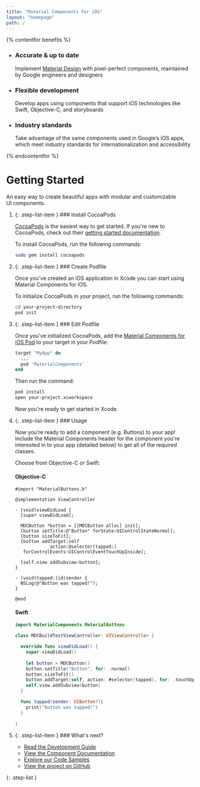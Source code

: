 ```yaml
---
title: "Material Components for iOS"
layout: "homepage"
path: /
---
```


{% contentfor benefits %}
<ul class="benefits-list">
  <li class="benefits-list-item">
    <h3>Accurate &amp; up to date</h3>
    <p>Implement <a href="https://material.io/guidelines">Material Design</a> with pixel-perfect components, maintained by Google engineers and designers</p>
  </li>
  <li class="benefits-list-item">
    <h3>Flexible development</h3>
    <p>Develop apps using components that support iOS technologies like Swift, Objective-C, and storyboards</p>
  </li>
  <li class="benefits-list-item">
    <h3>Industry standards</h3>
    <p>Take advantage of the same components used in Google’s iOS apps, which meet industry standards for internationalization and accessibility</p>
  </li>
</ul>
{% endcontentfor %}

# Getting Started

An easy way to create beautiful apps with modular and customizable UI&nbsp;components.

1.  {: .step-list-item } ### Install CocoaPods

    [CocoaPods](https://cocoapods.org/) is the easiest way to get started.
    If you're new to CocoaPods, check out their
    [getting started documentation](https://guides.cocoapods.org/using/getting-started.html).

    To install CocoaPods, run the following commands:

    ``` bash
    sudo gem install cocoapods
    ```
    <!--{: .code-renderer.code-renderer--install }-->

2.  {: .step-list-item } ### Create Podfile

    Once you've created an iOS application in Xcode you can start using
    Material Components for iOS.

    To initialize CocoaPods in your project, run the following commands:

    ``` bash
    cd your-project-directory
    pod init
    ```

3.  {: .step-list-item } ### Edit Podfile

    Once you've initialized CocoaPods, add the
    [Material Components for iOS Pod](https://cocoapods.org/pods/MaterialComponents)
    to your target in your Podfile:


    ``` ruby
    target "MyApp" do
      ...
      pod 'MaterialComponents'
    end
    ```
    <!--{: .code-renderer.code-renderer--install }-->

    Then run the command:

    ``` bash
    pod install
    open your-project.xcworkspace
    ```

    Now you're ready to get started in Xcode.

4.  {: .step-list-item } ### Usage

    Now you’re ready to add a component (e.g. Buttons) to your app!
    Include the Material Components header for the component you're interested
    in to your app (detailed below) to get all of the required classes.

    Choose from Objective-C or Swift:

    <!--<div class="material-code-render" markdown="1">-->
    #### Objective-C

    ``` objc
    #import "MaterialButtons.h"

    @implementation ViewController

    - (void)viewDidLoad {
      [super viewDidLoad];

      MDCButton *button = [[MDCButton alloc] init];
      [button setTitle:@"Button" forState:UIControlStateNormal];
      [button sizeToFit];
      [button addTarget:self
                 action:@selector(tapped:)
       forControlEvents:UIControlEventTouchUpInside];

      [self.view addSubview:button];
    }

    - (void)tapped:(id)sender {
      NSLog(@"Button was tapped!");
    }

    @end
    ```

    #### Swift

    ``` swift
    import MaterialComponents.MaterialButtons

    class MDCBuildTestViewController: UIViewController {

      override func viewDidLoad() {
        super.viewDidLoad()
        
        let button = MDCButton()
        button.setTitle("Button", for: .normal)
        button.sizeToFit()
        button.addTarget(self, action: #selector(tapped), for: .touchUpInside)
        self.view.addSubview(button)
      }

      func tapped(sender: UIButton?){
        print("Button was tapped!")
      }

    }
    ```
    <!--</div>-->

5.  {: .step-list-item } ### What's next?

    <ul class="icon-list">
      <li class="icon-list-item icon-list-item--guide">
        <a href="README.md">Read the Development Guide</a>
      </li>
      <li class="icon-list-item icon-list-item--components">
        <a href="../components">View the Component Documentation</a>
      </li>
      <li class="icon-list-item icon-list-item--code">
        <a href="tutorial/#sample-code">Explore our Code Samples</a>
      </li>
      <li class="icon-list-item icon-list-item--github">
        <a href="https://github.com/material-components/material-components-ios/">View the project on GitHub</a>
      </li>
    </ul>
{: .step-list }
